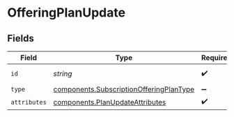 # OfferingPlanUpdate


## Fields

| Field                                                                                              | Type                                                                                               | Required                                                                                           | Description                                                                                        | Example                                                                                            |
| -------------------------------------------------------------------------------------------------- | -------------------------------------------------------------------------------------------------- | -------------------------------------------------------------------------------------------------- | -------------------------------------------------------------------------------------------------- | -------------------------------------------------------------------------------------------------- |
| `id`                                                                                               | *string*                                                                                           | :heavy_check_mark:                                                                                 | The unique identifier.                                                                             | 00000000-0000-0000-0000-000000000000                                                               |
| `type`                                                                                             | [components.SubscriptionOfferingPlanType](../../models/components/subscriptionofferingplantype.md) | :heavy_minus_sign:                                                                                 | N/A                                                                                                | subscription_offering_plan                                                                         |
| `attributes`                                                                                       | [components.PlanUpdateAttributes](../../models/components/planupdateattributes.md)                 | :heavy_check_mark:                                                                                 | N/A                                                                                                |                                                                                                    |